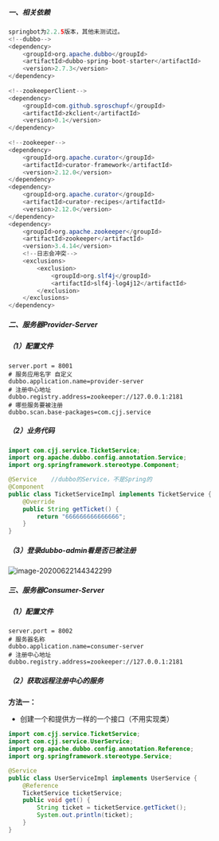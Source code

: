##### 一、相关依赖

````java
springbot为2.2.5版本，其他未测试过。
<!--dubbo-->
<dependency>
	<groupId>org.apache.dubbo</groupId>
	<artifactId>dubbo-spring-boot-starter</artifactId>
	<version>2.7.3</version>
</dependency>
    
<!--zookeeperClient-->
<dependency>
	<groupId>com.github.sgroschupf</groupId>
	<artifactId>zkclient</artifactId>
	<version>0.1</version>
</dependency>
    
<!--zookeeper-->
<dependency>
	<groupId>org.apache.curator</groupId>
	<artifactId>curator-framework</artifactId>
	<version>2.12.0</version>
</dependency>
<dependency>
	<groupId>org.apache.curator</groupId>
	<artifactId>curator-recipes</artifactId>
	<version>2.12.0</version>
</dependency>
<dependency>
	<groupId>org.apache.zookeeper</groupId>
	<artifactId>zookeeper</artifactId>
	<version>3.4.14</version>
	<!--日志会冲突-->
	<exclusions>
		<exclusion>
			<groupId>org.slf4j</groupId>
			<artifactId>slf4j-log4j12</artifactId>
		</exclusion>
	</exclusions>
</dependency>
````

##### 二、服务器Provider-Server

##### （1）配置文件

````properties
server.port = 8001
# 服务应用名字 自定义
dubbo.application.name=provider-server
# 注册中心地址
dubbo.registry.address=zookeeper://127.0.0.1:2181
# 哪些服务要被注册
dubbo.scan.base-packages=com.cjj.service
````

##### （2）业务代码

````java
import com.cjj.service.TicketService;
import org.apache.dubbo.config.annotation.Service;
import org.springframework.stereotype.Component;

@Service	//dubbo的Service，不是Spring的
@Component
public class TicketServiceImpl implements TicketService {
    @Override
    public String getTicket() {
        return "666666666666666";
    }
}
````

##### （3）登录dubbo-admin看是否已被注册

![image-20200622144342299](C:\Users\admin\AppData\Roaming\Typora\typora-user-images\image-20200622144342299.png)

##### 三、服务器Consumer-Server

##### （1）配置文件

````properties
server.port = 8002
# 服务器名称
dubbo.application.name=consumer-server
# 注册中心地址
dubbo.registry.address=zookeeper://127.0.0.1:2181
````

##### （2）获取远程注册中心的服务

**方法一：**

* 创建一个和提供方一样的一个接口（不用实现类）

````java
import com.cjj.service.TicketService;
import com.cjj.service.UserService;
import org.apache.dubbo.config.annotation.Reference;
import org.springframework.stereotype.Service;

@Service
public class UserServiceImpl implements UserService {
    @Reference
    TicketService ticketService;
    public void get() {
        String ticket = ticketService.getTicket();
        System.out.println(ticket);
    }
}
````

